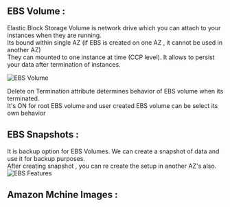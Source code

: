 ## EBS Volume :
  Elastic Block Storage Volume is network drive which you can attach to your instances when they are running.<br>
  Its bound within single AZ (if EBS is created on one AZ , it cannot be used in another AZ)<br>
  They can mounted to one instance at time (CCP level). It allows to persist your data after termination of instances.<br>

![EBS Volume]()

Delete on Termination attribute determines behavior of EBS volume when its terminated.<br>
It's ON for root EBS volume and user created EBS volume can be select its own behavior<br> 

## EBS Snapshots :
It is backup option for EBS Volumes. We can create a snapshot of data and use it for backup purposes.<br>
After creating snapshot , you can re create the setup in another AZ's also.<br>
![EBS Features]()

## Amazon Mchine Images :




